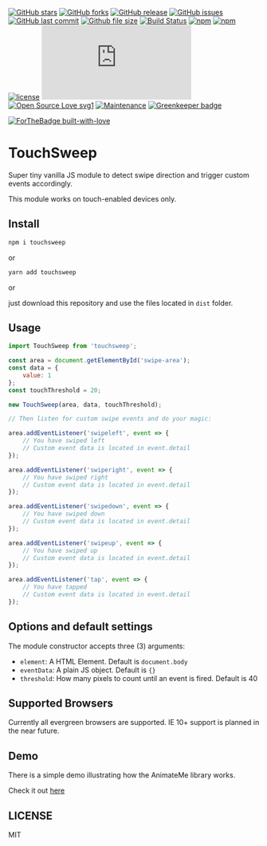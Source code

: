 [![GitHub stars](https://img.shields.io/github/stars/scriptex/touchsweep.svg?style=social&label=Stars)](https://github.com/scriptex/touchsweep)
[![GitHub forks](https://img.shields.io/github/forks/scriptex/touchsweep.svg?style=social&label=Fork)](https://github.com/scriptex/touchsweep/network#fork-destination-box)
[![GitHub release](https://img.shields.io/github/release/scriptex/touchsweep.svg)](https://github.com/scriptex/touchsweep/releases/latest)
[![GitHub issues](https://img.shields.io/github/issues/scriptex/touchsweep.svg)](https://github.com/scriptex/touchsweep/issues)
[![GitHub last commit](https://img.shields.io/github/last-commit/scriptex/touchsweep.svg)](https://github.com/scriptex/touchsweep/commits/master)
[![Github file size](https://img.shields.io/github/size/scriptex/touchsweep/dist/touchsweep.min.js.svg)](https://github.com/scriptex/touchsweep)
[![Build Status](https://travis-ci.org/scriptex/touchsweep.svg?branch=master)](https://travis-ci.org/scriptex/touchsweep)
[![npm](https://img.shields.io/npm/dt/touchsweep.svg)](https://www.npmjs.com/package/touchsweep)
[![npm](https://img.shields.io/npm/v/touchsweep.svg)](https://www.npmjs.com/package/touchsweep)
[![license](https://img.shields.io/github/license/scriptex/touchsweep.svg)](https://github.com/scriptex/touchsweep)
[![Analytics](https://ga-beacon.appspot.com/UA-83446952-1/github.com/scriptex/touchsweep/README.md)](https://github.com/scriptex/touchsweep/)
[![Open Source Love svg1](https://badges.frapsoft.com/os/v1/open-source.svg?v=103)](https://github.com/scriptex/touchsweep/)
[![Maintenance](https://img.shields.io/badge/Maintained%3F-yes-green.svg)](https://github.com/scriptex/touchsweep/graphs/commit-activity)
[![Greenkeeper badge](https://badges.greenkeeper.io/scriptex/touchsweep.svg)](https://greenkeeper.io/)

[![ForTheBadge built-with-love](http://ForTheBadge.com/images/badges/built-with-love.svg)](https://github.com/scriptex/)

# TouchSweep

Super tiny vanilla JS module to detect swipe direction and trigger custom events accordingly.

This module works on touch-enabled devices only.

## Install

```sh
npm i touchsweep
```

or

```sh
yarn add touchsweep
```

or

just download this repository and use the files located in `dist` folder.

## Usage

```javascript
import TouchSweep from 'touchsweep';

const area = document.getElementById('swipe-area');
const data = {
	value: 1
};
const touchThreshold = 20;

new TouchSweep(area, data, touchThreshold);

// Then listen for custom swipe events and do your magic:

area.addEventListener('swipeleft', event => {
	// You have swiped left
	// Custom event data is located in event.detail
});

area.addEventListener('swiperight', event => {
	// You have swiped right
	// Custom event data is located in event.detail
});

area.addEventListener('swipedown', event => {
	// You have swiped down
	// Custom event data is located in event.detail
});

area.addEventListener('swipeup', event => {
	// You have swiped up
	// Custom event data is located in event.detail
});

area.addEventListener('tap', event => {
	// You have tapped
	// Custom event data is located in event.detail
});
```

## Options and default settings

The module constructor accepts three (3) arguments:

-   `element`: A HTML Element. Default is `document.body`
-   `eventData`: A plain JS object. Default is `{}`
-   `threshold`: How many pixels to count until an event is fired. Default is 40

## Supported Browsers

Currently all evergreen browsers are supported.
IE 10+ support is planned in the near future.

## Demo

There is a simple demo illustrating how the AnimateMe library works.

Check it out [here](https://github.com/scriptex/touchsweep/blob/master/demo/index.html)

## LICENSE

MIT
